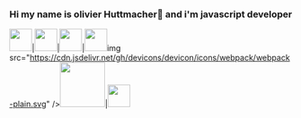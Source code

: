 ### Hi my name is olivier Huttmacher👋 and i'm javascript developer  
<img src="https://cdn.jsdelivr.net/gh/devicons/devicon/icons/javascript/javascript-original.svg" width="40px" />|<img src="https://cdn.jsdelivr.net/gh/devicons/devicon/icons/react/react-original-wordmark.svg" width="40px" />|<img src="https://cdn.jsdelivr.net/gh/devicons/devicon/icons/git/git-plain-wordmark.svg" width="40px" />|<img src="https://cdn.jsdelivr.net/gh/devicons/devicon/icons/nextjs/nextjs-original-wordmark.svg" width="40px" />img src="https://cdn.jsdelivr.net/gh/devicons/devicon/icons/webpack/webpack-plain.svg" /><img src="https://cdn.jsdelivr.net/gh/devicons/devicon/icons/webpack/webpack-original-wordmark.svg" width="80px" />|<img src="https://cdn.jsdelivr.net/gh/devicons/devicon/icons/npm/npm-original-wordmark.svg" width="40px" /> 


<!--
**olygood/olygood** is a ✨ _special_ ✨ repository because its `README.md` (this file) appears on your GitHub profile.

Here are some ideas to get you started:

- 🔭 I’m currently working on Nextjs...
- 🌱 I’m currently learning React, Nextjs and typeScript...
- 👯 I’m looking to collaborate on ...
- 🤔 I’m looking for help with ...
- 💬 Ask me about ...
- 📫 How to reach me: ...
- 😄 Pronouns: ...
- ⚡ Fun fact: ...
-->
